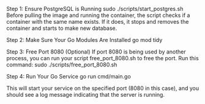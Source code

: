 Step 1: Ensure PostgreSQL is Running
sudo ./scripts/start_postgres.sh
Before pulling the image and running the container, the script checks if a container with the same name exists. 
If it does, it stops and removes the container and starts to make new database.


Step 2: Make Sure Your Go Modules Are Installed
go mod tidy


Step 3: Free Port 8080 (Optional)
If port 8080 is being used by another process, you can run your script free_port_8080.sh to free the port. Run this command:
sudo ./scripts/free_port_8080.sh

Step 4: Run Your Go Service
go run cmd/main.go

This will start your service on the specified port (8080 in this case), and you should see a log message 
indicating that the server is running.


